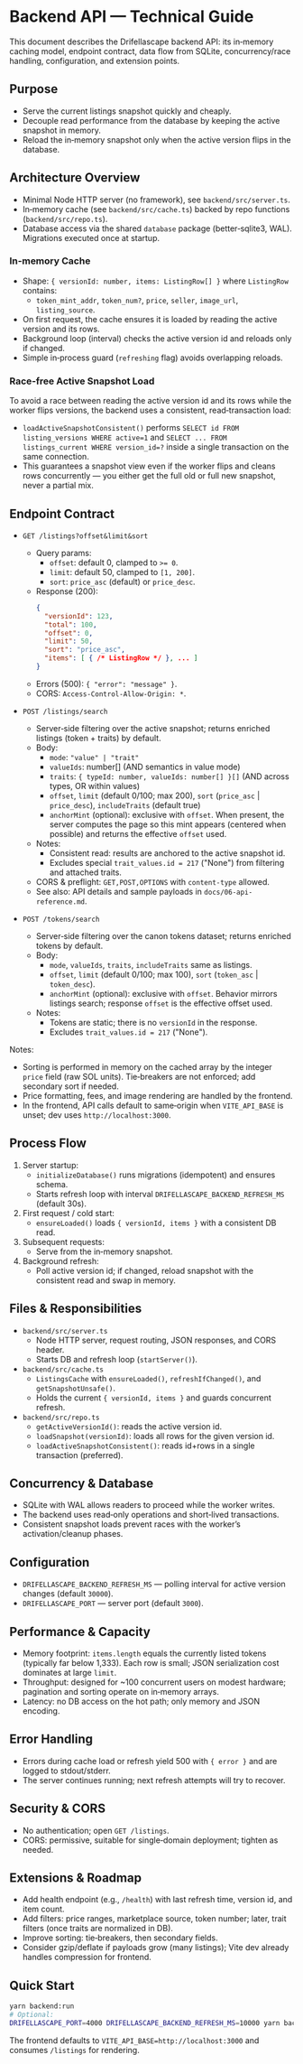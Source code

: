 # Backend API — Technical Guide

This document describes the Drifellascape backend API: its in‑memory caching model, endpoint contract, data flow from SQLite, concurrency/race handling, configuration, and extension points.

## Purpose

- Serve the current listings snapshot quickly and cheaply.
- Decouple read performance from the database by keeping the active snapshot in memory.
- Reload the in‑memory snapshot only when the active version flips in the database.

## Architecture Overview

- Minimal Node HTTP server (no framework), see `backend/src/server.ts`.
- In‑memory cache (see `backend/src/cache.ts`) backed by repo functions (`backend/src/repo.ts`).
- Database access via the shared `database` package (better‑sqlite3, WAL). Migrations executed once at startup.

### In‑memory Cache

- Shape: `{ versionId: number, items: ListingRow[] }` where `ListingRow` contains:
  - `token_mint_addr`, `token_num?`, `price`, `seller`, `image_url`, `listing_source`.
- On first request, the cache ensures it is loaded by reading the active version and its rows.
- Background loop (interval) checks the active version id and reloads only if changed.
- Simple in‑process guard (`refreshing` flag) avoids overlapping reloads.

### Race‑free Active Snapshot Load

To avoid a race between reading the active version id and its rows while the worker flips versions, the backend uses a consistent, read‑transaction load:

- `loadActiveSnapshotConsistent()` performs `SELECT id FROM listing_versions WHERE active=1` and `SELECT ... FROM listings_current WHERE version_id=?` inside a single transaction on the same connection.
- This guarantees a snapshot view even if the worker flips and cleans rows concurrently — you either get the full old or full new snapshot, never a partial mix.

## Endpoint Contract

- `GET /listings?offset&limit&sort`

  - Query params:
    - `offset`: default 0, clamped to `>= 0`.
    - `limit`: default 50, clamped to `[1, 200]`.
    - `sort`: `price_asc` (default) or `price_desc`.
  - Response (200):
    ```json
    {
      "versionId": 123,
      "total": 100,
      "offset": 0,
      "limit": 50,
      "sort": "price_asc",
      "items": [ { /* ListingRow */ }, ... ]
    }
    ```
  - Errors (500): `{ "error": "message" }`.
  - CORS: `Access-Control-Allow-Origin: *`.

- `POST /listings/search`

  - Server‑side filtering over the active snapshot; returns enriched listings (token + traits) by default.
  - Body:
    - `mode`: `"value" | "trait"`
    - `valueIds`: number[] (AND semantics in value mode)
    - `traits`: `{ typeId: number, valueIds: number[] }[]` (AND across types, OR within values)
    - `offset`, `limit` (default 0/100; max 200), `sort` (`price_asc` | `price_desc`), `includeTraits` (default true)
    - `anchorMint` (optional): exclusive with `offset`. When present, the server computes the page so this mint appears (centered when possible) and returns the effective `offset` used.
  - Notes:
    - Consistent read: results are anchored to the active snapshot id.
    - Excludes special `trait_values.id = 217` ("None") from filtering and attached traits.
  - CORS & preflight: `GET,POST,OPTIONS` with `content-type` allowed.
  - See also: API details and sample payloads in `docs/06-api-reference.md`.

- `POST /tokens/search`
  - Server‑side filtering over the canon tokens dataset; returns enriched tokens by default.
  - Body:
    - `mode`, `valueIds`, `traits`, `includeTraits` same as listings.
    - `offset`, `limit` (default 0/100; max 100), `sort` (`token_asc` | `token_desc`).
    - `anchorMint` (optional): exclusive with `offset`. Behavior mirrors listings search; response `offset` is the effective offset used.
  - Notes:
    - Tokens are static; there is no `versionId` in the response.
    - Excludes `trait_values.id = 217` ("None").

Notes:

- Sorting is performed in memory on the cached array by the integer `price` field (raw SOL units). Tie‑breakers are not enforced; add secondary sort if needed.
- Price formatting, fees, and image rendering are handled by the frontend.
- In the frontend, API calls default to same‑origin when `VITE_API_BASE` is unset; dev uses `http://localhost:3000`.

## Process Flow

1. Server startup:
   - `initializeDatabase()` runs migrations (idempotent) and ensures schema.
   - Starts refresh loop with interval `DRIFELLASCAPE_BACKEND_REFRESH_MS` (default 30s).
2. First request / cold start:
   - `ensureLoaded()` loads `{ versionId, items }` with a consistent DB read.
3. Subsequent requests:
   - Serve from the in‑memory snapshot.
4. Background refresh:
   - Poll active version id; if changed, reload snapshot with the consistent read and swap in memory.

## Files & Responsibilities

- `backend/src/server.ts`
  - Node HTTP server, request routing, JSON responses, and CORS header.
  - Starts DB and refresh loop (`startServer()`).
- `backend/src/cache.ts`
  - `ListingsCache` with `ensureLoaded()`, `refreshIfChanged()`, and `getSnapshotUnsafe()`.
  - Holds the current `{ versionId, items }` and guards concurrent refresh.
- `backend/src/repo.ts`
  - `getActiveVersionId()`: reads the active version id.
  - `loadSnapshot(versionId)`: loads all rows for the given version id.
  - `loadActiveSnapshotConsistent()`: reads id+rows in a single transaction (preferred).

## Concurrency & Database

- SQLite with WAL allows readers to proceed while the worker writes.
- The backend uses read‑only operations and short‑lived transactions.
- Consistent snapshot loads prevent races with the worker’s activation/cleanup phases.

## Configuration

- `DRIFELLASCAPE_BACKEND_REFRESH_MS` — polling interval for active version changes (default `30000`).
- `DRIFELLASCAPE_PORT` — server port (default `3000`).

## Performance & Capacity

- Memory footprint: `items.length` equals the currently listed tokens (typically far below 1,333). Each row is small; JSON serialization cost dominates at large `limit`.
- Throughput: designed for ~100 concurrent users on modest hardware; pagination and sorting operate on in‑memory arrays.
- Latency: no DB access on the hot path; only memory and JSON encoding.

## Error Handling

- Errors during cache load or refresh yield 500 with `{ error }` and are logged to stdout/stderr.
- The server continues running; next refresh attempts will try to recover.

## Security & CORS

- No authentication; open `GET /listings`.
- CORS: permissive, suitable for single‑domain deployment; tighten as needed.

## Extensions & Roadmap

- Add health endpoint (e.g., `/health`) with last refresh time, version id, and item count.
- Add filters: price ranges, marketplace source, token number; later, trait filters (once traits are normalized in DB).
- Improve sorting: tie‑breakers, then secondary fields.
- Consider gzip/deflate if payloads grow (many listings); Vite dev already handles compression for frontend.

## Quick Start

```bash
yarn backend:run
# Optional:
DRIFELLASCAPE_PORT=4000 DRIFELLASCAPE_BACKEND_REFRESH_MS=10000 yarn backend:run
```

The frontend defaults to `VITE_API_BASE=http://localhost:3000` and consumes `/listings` for rendering.

